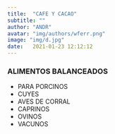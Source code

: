 ```yaml
---
title:  "CAFE Y CACAO"
subtitle: ""
author: "ANDR"
avatar: "img/authors/wferr.png"
image: "img/d.jpg"
date:   2021-01-23 12:12:12
---
```


### ALIMENTOS BALANCEADOS
- PARA PORCINOS
- CUYES
- AVES DE CORRAL
- CAPRINOS
- OVINOS
- VACUNOS